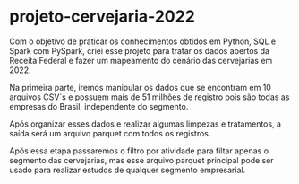 # projeto-cervejaria-2022

Com o objetivo de praticar os conhecimentos obtidos em Python, SQL e Spark com PySpark, criei esse projeto para tratar os dados abertos da Receita Federal e fazer um mapeamento do cenário das cervejarias em 2022.

Na primeira parte, iremos manipular os dados que se encontram em 10 arquivos CSV´s e possuem mais de 51 milhões de registro pois são todas as empresas do Brasil, independente do segmento.

Após organizar esses dados e realizar algumas limpezas e tratamentos, a saída será um arquivo parquet com todos os registros.

Após essa etapa passaremos o filtro por atividade para filtar apenas o segmento das cervejarias, mas esse arquivo parquet principal pode ser usado para realizar estudos de qualquer segmento empresarial.
 